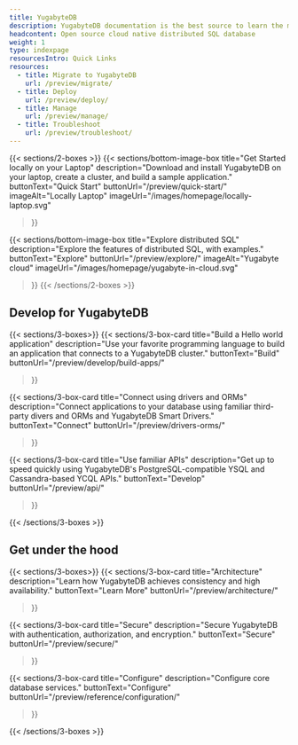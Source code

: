 ```yaml
---
title: YugabyteDB
description: YugabyteDB documentation is the best source to learn the most in-depth information about the YugabyteDB database, YugabyteDB Managed, and YugabyteDB Anywhere.
headcontent: Open source cloud native distributed SQL database
weight: 1
type: indexpage
resourcesIntro: Quick Links
resources:
  - title: Migrate to YugabyteDB
    url: /preview/migrate/
  - title: Deploy
    url: /preview/deploy/
  - title: Manage
    url: /preview/manage/
  - title: Troubleshoot
    url: /preview/troubleshoot/
---
```


{{< sections/2-boxes >}}
  {{< sections/bottom-image-box
    title="Get Started locally on your Laptop"
    description="Download and install YugabyteDB on your laptop, create a cluster, and build a sample application."
    buttonText="Quick Start"
    buttonUrl="/preview/quick-start/"
    imageAlt="Locally Laptop" imageUrl="/images/homepage/locally-laptop.svg"
  >}}

  {{< sections/bottom-image-box
    title="Explore distributed SQL"
    description="Explore the features of distributed SQL, with examples."
    buttonText="Explore"
    buttonUrl="/preview/explore/"
    imageAlt="Yugabyte cloud" imageUrl="/images/homepage/yugabyte-in-cloud.svg"
  >}}
{{< /sections/2-boxes >}}

## Develop for YugabyteDB

{{< sections/3-boxes>}}
  {{< sections/3-box-card
    title="Build a Hello world application"
    description="Use your favorite programming language to build an application that connects to a YugabyteDB cluster."
    buttonText="Build"
    buttonUrl="/preview/develop/build-apps/"
  >}}

  {{< sections/3-box-card
    title="Connect using drivers and ORMs"
    description="Connect applications to your database using familiar third-party divers and ORMs and YugabyteDB Smart Drivers."
    buttonText="Connect"
    buttonUrl="/preview/drivers-orms/"
  >}}

  {{< sections/3-box-card
    title="Use familiar APIs"
    description="Get up to speed quickly using YugabyteDB's PostgreSQL-compatible YSQL and Cassandra-based YCQL APIs."
    buttonText="Develop"
    buttonUrl="/preview/api/"
  >}}

{{< /sections/3-boxes >}}

## Get under the hood

{{< sections/3-boxes>}}
  {{< sections/3-box-card
    title="Architecture"
    description="Learn how YugabyteDB achieves consistency and high availability."
    buttonText="Learn More"
    buttonUrl="/preview/architecture/"
  >}}

  {{< sections/3-box-card
    title="Secure"
    description="Secure YugabyteDB with authentication, authorization, and encryption."
    buttonText="Secure"
    buttonUrl="/preview/secure/"
  >}}

  {{< sections/3-box-card
    title="Configure"
    description="Configure core database services."
    buttonText="Configure"
    buttonUrl="/preview/reference/configuration/"
  >}}

{{< /sections/3-boxes >}}

<div class="row">

<!--
 <div class="col-12 col-md-6">
    <a class="section-link icon-offset" href="benchmark/">
      <div class="head">
        <img class="icon" src="/images/section_icons/explore/high_performance.png" aria-hidden="true" />
        <div class="title">Benchmark</div>
      </div>
      <div class="body">
        Run performance, correctness, and data density benchmarks
      </div>
    </a>
  </div>

  <div class="col-12 col-md-6">
    <a class="section-link icon-offset" href="reference/drivers/">
      <div class="head">
        <img class="icon" src="/images/section_icons/reference/connectors/ecosystem-integrations.png" aria-hidden="true" />
        <div class="title">Drivers and ORMs</div>
      </div>
      <div class="body">
        Drivers for powering applications with YugabyteDB
      </div>
    </a>
  </div>

  <div class="col-12 col-md-6">
    <a class="section-link icon-offset" href="admin/">
      <div class="head">
        <img class="icon" src="/images/section_icons/index/admin.png" aria-hidden="true" />
        <div class="title">CLI reference</div>
      </div>
      <div class="body">
        Admin commands and utilities reference.
      </div>
    </a>
  </div>

  <div class="col-12 col-md-6">
    <a class="section-link icon-offset" href="reference/configuration">
      <div class="head">
        <img class="icon" src="/images/section_icons/reference/configuration/sample_apps.png" aria-hidden="true" />
        <div class="title">Configuration reference</div>
      </div>
      <div class="body">
        Configure YB-TServer and YB-Master services.
      </div>
    </a>
  </div>

  <div class="col-12 col-md-6">
    <a class="section-link icon-offset" href="reference/connectors/">
      <div class="head">
        <img class="icon" src="/images/section_icons/reference/connectors/ecosystem-integrations.png" aria-hidden="true" />
        <div class="title">Connectors</div>
      </div>
      <div class="body">
        Connectors for integrating with YugabyteDB
      </div>
    </a>
  </div>

  <div class="col-12 col-md-6">
    <a class="section-link icon-offset" href="tools/">
      <div class="head">
        <img class="icon" src="/images/section_icons/troubleshoot/troubleshoot.png" aria-hidden="true" />
        <div class="articles">6 chapters</div>
        <div class="title">Third party tools</div>
      </div>
      <div class="body">
        GUI tools for developing and managing YugabyteDB databases
      </div>
    </a>
  </div>

  <div class="col-12 col-md-6">
    <a class="section-link icon-offset" href="sample-data/">
      <div class="head">
        <img class="icon" src="/images/section_icons/sample-data/s_s1-sampledata-3x.png" aria-hidden="true" />
        <div class="articles">4 chapters</div>
        <div class="title">Sample datasets</div>
      </div>
      <div class="body">
        Sample datasets for use with YugabyteDB
      </div>
    </a>
  </div>

  <div class="col-12 col-md-6">
    <a class="section-link icon-offset" href="releases/whats-new">
      <div class="head">
        <img class="icon" src="/images/section_icons/quick_start/install.png" aria-hidden="true" />
        <div class="title">Releases</div>
      </div>
      <div class="body">
        What's new in the latest and current stable releases
      </div>
    </a>
  </div>

  <div class="col-12 col-md-6">
    <a class="section-link icon-offset" href="releases/earlier-releases/">
      <div class="head">
        <img class="icon" src="/images/section_icons/quick_start/install.png" aria-hidden="true" />
        <div class="title">Earlier releases</div>
      </div>
      <div class="body">
        Release notes for current and earlier releases
      </div>
    </a>
  </div>

  <div class="col-12 col-md-6">
    <a class="section-link icon-offset" href="comparisons/">
      <div class="head">
        <img class="icon" src="/images/section_icons/index/comparisons.png" aria-hidden="true" />
        <div class="title">Comparisons</div>
      </div>
      <div class="body">
        Comparisons with common operational databases
      </div>
    </a>
  </div>

  <div class="col-12 col-md-6">
    <a class="section-link icon-offset" href="faq/general">
      <div class="head">
        <img class="icon" src="/images/section_icons/introduction/core_features.png" aria-hidden="true" />
        <div class="title">FAQs</div>
      </div>
      <div class="body">
        Frequently asked questions about YugabyteDB, operations, API compatibility, and YugabyteDB Anywhere
      </div>
    </a>
  </div>

  <div class="col-12 col-md-6">
    <a class="section-link icon-offset" href="/preview/contribute/">
      <div class="head">
        <img class="icon" src="/images/section_icons/index/introduction.png" aria-hidden="true" />
        <div class="title">Get involved</div>
      </div>
      <div class="body">
        Learn how you can become a contributor.
      </div>
    </a>
  </div>

  <div class="col-12 col-md-6">
    <a class="section-link icon-offset" href="/preview/contribute/core-database/">
      <div class="head">
        <img class="icon" src="/images/section_icons/index/introduction.png" aria-hidden="true" />
        <div class="title">Core database</div>
      </div>
      <div class="body">
        Contribute to the core database
      </div>
    </a>
  </div> -->

</div>
